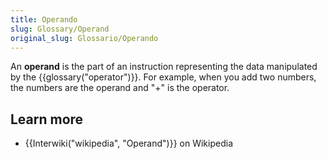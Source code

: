```yaml
---
title: Operando
slug: Glossary/Operand
original_slug: Glossario/Operando
---
```


An **operand** is the part of an instruction representing the data manipulated by the {{glossary("operator")}}. For example, when you add two numbers, the numbers are the operand and "+" is the operator.

## Learn more

- {{Interwiki("wikipedia", "Operand")}} on Wikipedia
